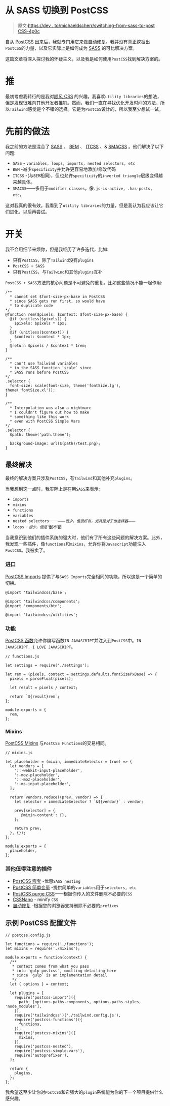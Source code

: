 # 从 SASS 切换到 PostCSS

> 原文:[https://dev . to/michaeldscherr/switching-from-sass-to-post CSS-4p0c](https://dev.to/michaeldscherr/switching-from-sass-to-postcss-4p0c)

自从 [PostCSS](https://github.com/postcss/postcss) 出来后，我就专门用它来做[自动修复](https://github.com/postcss/autoprefixer)。我并没有真正挖掘出`PostCSS`的力量，以及它实际上是如何成为 [SASS](https://sass-lang.com/) 的可比解决方案。

这篇文章将深入探讨我的怀疑主义，以及我是如何使用`PostCSS`找到解决方案的。

# [](#the-push)推

最初考虑我转行的是我对[顺风 CSS](https://tailwindcss.com/docs/what-is-tailwind/) 的兴趣。我喜欢`utility libraries`的想法，但是发现很难向其他开发者推销。然而，我们一直在寻找优化开发时间的方法，所以`Tailwind`感觉是个不错的选择。它是为`PostCSS`设计的，所以我至少想试一试。

# [](#previous-approach)先前的做法

我之前的方法是混合了 [SASS](https://sass-lang.com/) 、 [BEM](http://getbem.com/) 、 [ITCSS](https://speakerdeck.com/dafed/managing-css-projects-with-itcss) 、& [SMACSS](https://smacss.com/) 。他们解决了以下问题:

*   `SASS` - `variables, loops, imports, nested selectors, etc`
*   `BEM` -减少`specificity`并允许更容易地添加/修改代码
*   `ITCSS` -(与`BEM`相同)，但也允许`specificity`的`inverted triangle`层级变得越来越具体。
*   `SMACSS`——多用于`modifier classes`，像`.js-is-active, .has-posts, etc`。

这对我真的很有效。我看到了`utility libraries`的力量，但是我认为我应该让它们进化，以后再尝试。

# [](#the-switch)开关

我不会用细节来烦你，但是我经历了许多迭代，比如:

*   只有`PostCSS`，除了`Tailwind`没有`plugins`
*   `PostCSS + SASS`
*   只有`PostCSS`，与`Tailwind`和其他`plugins`互补

`PostCSS + SASS`方法的核心问题是不可避免的重复。比如这些情况不能一起作用:

```
/**
  * cannot set $font-size-px-base in PostCSS
  * since SASS gets run first, so would have
  * to duplicate code
*/
@function rem($pixels, $context: $font-size-px-base) {
  @if (unitless($pixels)) {
    $pixels: $pixels * 1px;
  }
  @if (unitless($context)) {
    $context: $context * 1px;
  }
  @return $pixels / $context * 1rem;
}

/**
  * can't use Tailwind variables
  * in the SASS function `scale` since
  * SASS runs before PostCSS
*/
.selector {
  font-size: scale(font-size, theme('fontSize.lg'), theme('fontSize.xl'));
}

/**
  * Interpolation was also a nightmare
  * I couldn't figure out how to make
  * something like this work
  * even with PostCSS Simple Vars
*/
.selector {
  $path: theme('path.theme');

  background-image: url($(path)/test.png);
} 
```

## [](#final-solution)最终解决

最终的解决方案只涉及`PostCSS`，有`Tailwind`和其他补充`plugins`。

当我想到这一点时，我实际上是在用`SASS`来表示:

*   `imports`
*   `mixins`
*   `functions`
*   `variables`
*   `nested selectors`——<small>——*很少，但很好有，尤其是对于伪选择器*——</small>
*   `loops` - <small>*很少，但是*</small> 很不错

当我意识到他们的插件系统的强大时，他们有了所有这些问题的解决方案。此外，我发现一些插件，像`functions`和`mixins`，允许你将`Javascript`功能注入`PostCSS`。我被卖了。

### [](#imports)进口

[PostCSS Imports](https://github.com/postcss/postcss-import) 提供了与`SASS Imports`完全相同的功能，所以这是一个简单的切换。

```
@import 'tailwindcss/base';

@import 'tailwindcss/components';
@import 'components/btn';

@import 'tailwindcss/utilities'; 
```

### [](#functions)功能

[PostCSS 函数](https://github.com/andyjansson/postcss-functions)允许你编写函数`IN JAVASCRIPT`并注入到`PostCSS`中。`IN JAVASCRIPT. I LOVE JAVASCRIPT`。

```
// functions.js

let settings = require('./settings');

let rem = (pixels, context = settings.defaults.fontSizePxBase) => {
  pixels = parseFloat(pixels);

  let result = pixels / context;

  return `${result}rem`;
};

module.exports = {
  rem,
}; 
```

### [](#mixins)Mixins

[PostCSS Mixins](https://github.com/postcss/postcss-mixins) 与`PostCSS Functions`的交易相同。

```
// mixins.js

let placeholder = (mixin, immediateSelector = true) => {
  let vendors = [
    '::-webkit-input-placeholder',
    ':-moz-placeholder',
    '::-moz-placeholder',
    ':-ms-input-placeholder',
  ];

  return vendors.reduce((prev, vendor) => {
    let selector = immediateSelector ? `&${vendor}` : vendor;

    prev[selector] = {
      '@mixin-content': {},
    };

    return prev;
  }, {});
};

module.exports = {
  placeholder,
}; 
```

### [](#other-notable-plugins)其他值得注意的插件

*   [PostCSS 嵌套](https://github.com/postcss/postcss-nested) -优惠`SASS nesting`
*   [PostCSS 简单变量](https://github.com/postcss/postcss-simple-vars) -提供简单的`variables`用于`selectors, etc`
*   [PostCSS purge CSS](https://github.com/FullHuman/postcss-purgecss)——根据你传入的文件删除不必要的`CSS`
*   [CSSNano](https://github.com/cssnano/cssnano) - minify `CSS`
*   [自动修复](https://github.com/postcss/autoprefixer) -根据您的浏览器支持删除不必要的`prefixes`

## [](#example-postcss-config-file)示例 PostCSS 配置文件

```
// postcss.config.js

let functions = require('./functions');
let mixins = require('./mixins');

module.exports = function(context) {
  /**
   * context comes from what you pass
   * into `gulp-postcss`, omitting detailing here
   * since `gulp` is an implementation detail
   */
  let { options } = context;

  let plugins = [
    require('postcss-import')({
      path: [options.paths.components, options.paths.styles, 'node_modules'],
    }),
    require('tailwindcss')('./tailwind.config.js'),
    require('postcss-functions')({
      functions,
    }),
    require('postcss-mixins')({
      mixins,
    }),
    require('postcss-nested'),
    require('postcss-simple-vars'),
    require('autoprefixer'),
  ];

  return {
    plugins,
  };
}; 
```

我希望这至少让你对`PostCSS`和它强大的`plugin`系统能为你的下一个项目提供什么感兴趣。